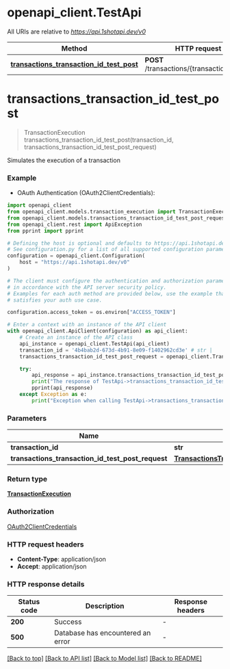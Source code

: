 # openapi_client.TestApi

All URIs are relative to *https://api.1shotapi.dev/v0*

Method | HTTP request | Description
------------- | ------------- | -------------
[**transactions_transaction_id_test_post**](TestApi.md#transactions_transaction_id_test_post) | **POST** /transactions/{transactionId}/test | 


# **transactions_transaction_id_test_post**
> TransactionExecution transactions_transaction_id_test_post(transaction_id, transactions_transaction_id_test_post_request)

Simulates the execution of a transaction

### Example

* OAuth Authentication (OAuth2ClientCredentials):

```python
import openapi_client
from openapi_client.models.transaction_execution import TransactionExecution
from openapi_client.models.transactions_transaction_id_test_post_request import TransactionsTransactionIdTestPostRequest
from openapi_client.rest import ApiException
from pprint import pprint

# Defining the host is optional and defaults to https://api.1shotapi.dev/v0
# See configuration.py for a list of all supported configuration parameters.
configuration = openapi_client.Configuration(
    host = "https://api.1shotapi.dev/v0"
)

# The client must configure the authentication and authorization parameters
# in accordance with the API server security policy.
# Examples for each auth method are provided below, use the example that
# satisfies your auth use case.

configuration.access_token = os.environ["ACCESS_TOKEN"]

# Enter a context with an instance of the API client
with openapi_client.ApiClient(configuration) as api_client:
    # Create an instance of the API class
    api_instance = openapi_client.TestApi(api_client)
    transaction_id = '4b4bab2d-673d-4b91-8e09-f1402962cd3e' # str | 
    transactions_transaction_id_test_post_request = openapi_client.TransactionsTransactionIdTestPostRequest() # TransactionsTransactionIdTestPostRequest | 

    try:
        api_response = api_instance.transactions_transaction_id_test_post(transaction_id, transactions_transaction_id_test_post_request)
        print("The response of TestApi->transactions_transaction_id_test_post:\n")
        pprint(api_response)
    except Exception as e:
        print("Exception when calling TestApi->transactions_transaction_id_test_post: %s\n" % e)
```



### Parameters


Name | Type | Description  | Notes
------------- | ------------- | ------------- | -------------
 **transaction_id** | **str**|  | 
 **transactions_transaction_id_test_post_request** | [**TransactionsTransactionIdTestPostRequest**](TransactionsTransactionIdTestPostRequest.md)|  | 

### Return type

[**TransactionExecution**](TransactionExecution.md)

### Authorization

[OAuth2ClientCredentials](../README.md#OAuth2ClientCredentials)

### HTTP request headers

 - **Content-Type**: application/json
 - **Accept**: application/json

### HTTP response details

| Status code | Description | Response headers |
|-------------|-------------|------------------|
**200** | Success |  -  |
**500** | Database has encountered an error |  -  |

[[Back to top]](#) [[Back to API list]](../README.md#documentation-for-api-endpoints) [[Back to Model list]](../README.md#documentation-for-models) [[Back to README]](../README.md)


